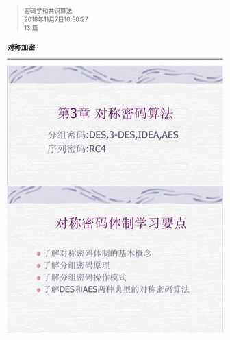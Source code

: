 > 密码学和共识算法  
> 2018年11月7日10:50:27       
> 13 篇  

### 对称加密


----------


![enter description here](https://www.github.com/jixiyu/images3/raw/master/小书匠/1541561602758.png)
![enter description here](https://www.github.com/jixiyu/images3/raw/master/小书匠/1541561773307.png)